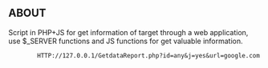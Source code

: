 
## ABOUT
Script in PHP+JS for get information of target through a web application, use $_SERVER functions and JS functions for get valuable information.

```
        HTTP://127.0.0.1/GetdataReport.php?id=any&j=yes&url=google.com

```

